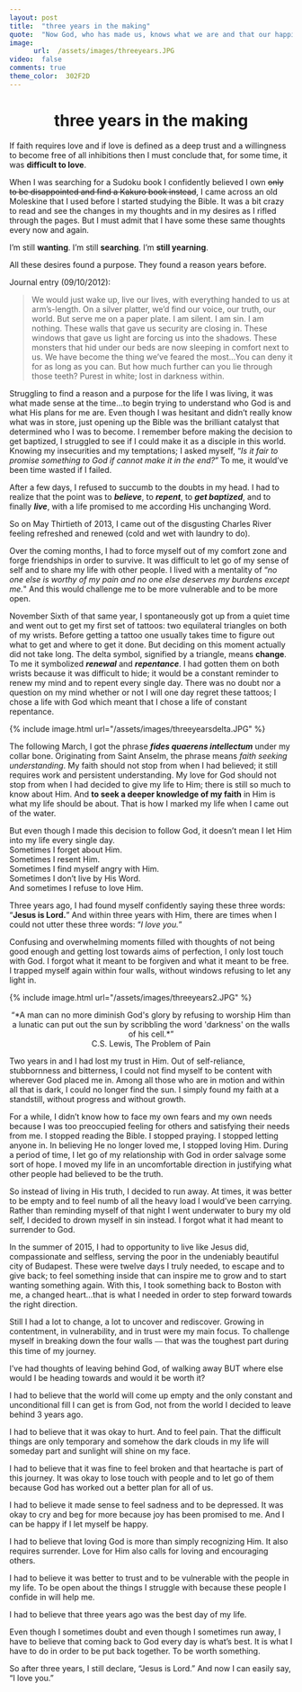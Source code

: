 ```yaml
---
layout: post
title:  "three years in the making"
quote:  "Now God, who has made us, knows what we are and that our happiness lies in Him."
image:
      url:  /assets/images/threeyears.JPG
video:  false
comments: true
theme_color:  302F2D
---
```


# <center>three years in the making</center>

If faith requires love and if love is defined as a deep trust and a willingness to become free of all inhibitions then I must conclude that, for some time, it was **difficult to love**.

When I was searching for a Sudoku book I confidently believed I own ~~only to be disappointed and find a Kakuro book instead~~, I came across an old Moleskine that I used before I started studying the Bible. It was a bit crazy to read and see the changes in my thoughts and in my desires as I rifled through the pages. But I must admit that I have some these same thoughts every now and again.

I’m still **wanting**. I’m still **searching**. I’m **still yearning**.

All these desires found a purpose. They found a reason years before.

Journal entry (09/10/2012):

> We would just wake up, live our lives, with everything handed to us at arm’s-length. On a silver platter, we’d find our voice, our truth, our world. But serve me on a paper plate. I am silent. I am sin. I am nothing. These walls that gave us security are closing in. These windows that gave us light are forcing us into the shadows. These monsters that hid under our beds are now sleeping in comfort next to us. We have become the thing we’ve feared the most…You can deny it for as long as you can. But how much further can you lie through those teeth? Purest in white; lost in darkness within.

Struggling to find a reason and a purpose for the life I was living, it was what made sense at the time…to begin trying to understand who God is and what His plans for me are. Even though I was hesitant and didn’t really know what was in store, just opening up the Bible was the brilliant catalyst that determined who I was to become. I remember before making the decision to get baptized, I struggled to see if I could make it as a disciple in this world. Knowing my insecurities and my temptations; I asked myself, “*Is it fair to promise something to God if cannot make it in the end?*” To me, it would’ve been time wasted if I failed. 

After a few days, I refused to succumb to the doubts in my head. I had to realize that the point was to **_believe_**, to **_repent_**, to **_get baptized_**, and to finally **_live_**, with a life promised to me according His unchanging Word.

So on May Thirtieth of 2013, I came out of the disgusting Charles River feeling refreshed and renewed (cold and wet with laundry to do).

Over the coming months, I had to force myself out of my comfort zone and forge friendships in order to survive. It was difficult to let go of my sense of self and to share my life with other people. I lived with a mentality of “*no one else is worthy of my pain and no one else deserves my burdens except me.*" And this would challenge me to be more vulnerable and to be more open.

November Sixth of that same year, I spontaneously got up from a quiet time and went out to get my first set of tattoos: two equilateral triangles on both of my wrists. Before getting a tattoo one usually takes time to figure out what to get and where to get it done. But deciding on this moment actually did not take long. The delta symbol, signified by a triangle, means **change**. To me it symbolized **_renewal_** and **_repentance_**. I had gotten them on both wrists because it was difficult to hide; it would be a constant reminder to renew my mind and to repent every single day. There was no doubt nor a question on my mind whether or not I will one day regret these tattoos; I chose a life with God which meant that I chose a life of constant repentance.

{% include image.html url="/assets/images/threeyearsdelta.JPG" %}

The following March, I got the phrase **_fides quaerens intellectum_** under my collar bone. Originating from Saint Anselm, the phrase means _faith seeking understanding_. My faith should not stop from when I had believed; it still requires work and persistent understanding. My love for God should not stop from when I had decided to give my life to Him; there is still so much to know about Him. And **to seek a deeper knowledge of my faith** in Him is what my life should be about. That is how I marked my life when I came out of the water.

But even though I made this decision to follow God, it doesn’t mean I let Him into my life every single day.  
   Sometimes I forget about Him.  
   Sometimes I resent Him.  
   Sometimes I find myself angry with Him.  
   Sometimes I don’t live by His Word.  
   And sometimes I refuse to love Him.  

Three years ago, I had found myself confidently saying these three words: “**Jesus is Lord.**” And within three years with Him, there are times when I could not utter these three words: “*I love you.*”

Confusing and overwhelming moments filled with thoughts of not being good enough and getting lost towards aims of perfection, I only lost touch with God. I forgot what it meant to be forgiven and what it meant to be free. I trapped myself again within four walls, without windows refusing to let any light in.

{% include image.html url="/assets/images/threeyears2.JPG" %}

<center>“*A man can no more diminish God's glory by refusing to worship Him than a lunatic can put out the sun by scribbling the word 'darkness' on the walls of his cell.*”</center>  
<center>C.S. Lewis, The Problem of Pain</center>

Two years in and I had lost my trust in Him. Out of self-reliance, stubbornness and bitterness, I could not find myself to be content with wherever God placed me in. Among all those who are in motion and within all that is dark, I could no longer find the sun. I simply found my faith at a standstill, without progress and without growth.

For a while, I didn’t know how to face my own fears and my own needs because I was too preoccupied feeling for others and satisfying their needs from me. I stopped reading the Bible. I stopped praying. I stopped letting anyone in. In believing He no longer loved me, I stopped loving Him. During a period of time, I let go of my relationship with God in order salvage some sort of hope. I moved my life in an uncomfortable direction in justifying what other people had believed to be the truth.

So instead of living in His truth, I decided to run away. At times, it was better to be empty and to feel numb of all the heavy load I would’ve been carrying. Rather than reminding myself of that night I went underwater to bury my old self, I decided to drown myself in sin instead. I forgot what it had meant to surrender to God.

In the summer of 2015, I had to opportunity to live like Jesus did, compassionate and selfless, serving the poor in the undeniably beautiful city of Budapest. These were twelve days I truly needed, to escape and to give back; to feel something inside that can inspire me to grow and to start wanting something again. With this, I took something back to Boston with me, a changed heart…that is what I needed in order to step forward towards the right direction.

Still I had a lot to change, a lot to uncover and rediscover. Growing in contentment, in vulnerability, and in trust were my main focus. To challenge myself in breaking down the four walls ⎯⎯ that was the toughest part during this time of my journey.

I’ve had thoughts of leaving behind God, of walking away BUT where else would I be heading towards and would it be worth it?

I had to believe that the world will come up empty and the only constant and unconditional fill I can get is from God, not from the world I decided to leave behind 3 years ago. 

I had to believe that it was okay to hurt. And to feel pain. That the difficult things are only temporary and somehow the dark clouds in my life will someday part and sunlight will shine on my face.

I had to believe that it was fine to feel broken and that heartache is part of this journey. It was okay to lose touch with people and to let go of them because God has worked out a better plan for all of us.

I had to believe it made sense to feel sadness and to be depressed. It was okay to cry and beg for more because joy has been promised to me. And I can be happy if I let myself be happy.

I had to believe that loving God is more than simply recognizing Him. It also requires surrender. Love for Him also calls for loving and encouraging others.

I had to believe it was better to trust and to be vulnerable with the people in my life. To be open about the things I struggle with because these people I confide in will help me.

I had to believe that three years ago was the best day of my life.

Even though I sometimes doubt and even though I sometimes run away, I have to believe that coming back to God every day is what’s best. It is what I have to do in order to be put back together. To be worth something.

So after three years, I still declare, “Jesus is Lord.”
And now I can easily say, “I love you.”
